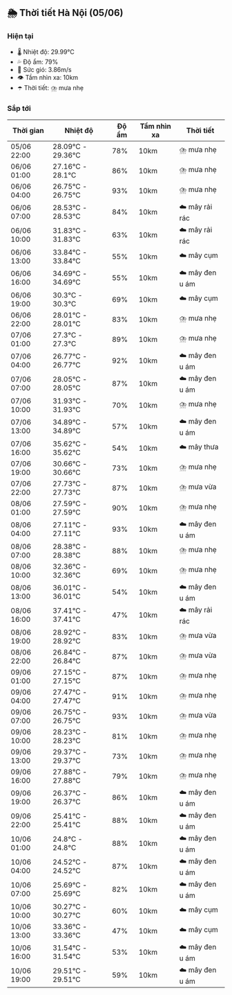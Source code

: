 ## 🌦️ Thời tiết Hà Nội (05/06)

### Hiện tại

- 🌡️ Nhiệt độ: 29.99℃
- 💦 Độ ẩm: 79%
- 💨 Sức gió: 3.86m/s
- 👁️ Tầm nhìn xa: 10km
- ☂️ Thời tiết: ⛈️ mưa nhẹ

### Sắp tới

| Thời gian | Nhiệt độ | Độ ẩm | Tầm nhìn xa | Thời tiết |
| --- | --- | --- | --- | --- |
| 05/06 22:00 | 28.09℃ - 29.36℃ | 78% | 10km | ⛈️ mưa nhẹ |
| 06/06 01:00 | 27.16℃ - 28.1℃ | 86% | 10km | ⛈️ mưa nhẹ |
| 06/06 04:00 | 26.75℃ - 26.75℃ | 93% | 10km | ⛈️ mưa nhẹ |
| 06/06 07:00 | 28.53℃ - 28.53℃ | 84% | 10km | ☁️ mây rải rác |
| 06/06 10:00 | 31.83℃ - 31.83℃ | 63% | 10km | ☁️ mây rải rác |
| 06/06 13:00 | 33.84℃ - 33.84℃ | 55% | 10km | ☁️ mây cụm |
| 06/06 16:00 | 34.69℃ - 34.69℃ | 55% | 10km | ☁️ mây đen u ám |
| 06/06 19:00 | 30.3℃ - 30.3℃ | 69% | 10km | ☁️ mây cụm |
| 06/06 22:00 | 28.01℃ - 28.01℃ | 83% | 10km | ⛈️ mưa nhẹ |
| 07/06 01:00 | 27.3℃ - 27.3℃ | 89% | 10km | ⛈️ mưa nhẹ |
| 07/06 04:00 | 26.77℃ - 26.77℃ | 92% | 10km | ☁️ mây đen u ám |
| 07/06 07:00 | 28.05℃ - 28.05℃ | 87% | 10km | ☁️ mây đen u ám |
| 07/06 10:00 | 31.93℃ - 31.93℃ | 70% | 10km | ⛈️ mưa nhẹ |
| 07/06 13:00 | 34.89℃ - 34.89℃ | 57% | 10km | ☁️ mây đen u ám |
| 07/06 16:00 | 35.62℃ - 35.62℃ | 54% | 10km | ☁️ mây thưa |
| 07/06 19:00 | 30.66℃ - 30.66℃ | 73% | 10km | ⛈️ mưa nhẹ |
| 07/06 22:00 | 27.73℃ - 27.73℃ | 87% | 10km | ⛈️ mưa vừa |
| 08/06 01:00 | 27.59℃ - 27.59℃ | 90% | 10km | ⛈️ mưa nhẹ |
| 08/06 04:00 | 27.11℃ - 27.11℃ | 93% | 10km | ☁️ mây đen u ám |
| 08/06 07:00 | 28.38℃ - 28.38℃ | 88% | 10km | ⛈️ mưa nhẹ |
| 08/06 10:00 | 32.36℃ - 32.36℃ | 69% | 10km | ⛈️ mưa nhẹ |
| 08/06 13:00 | 36.01℃ - 36.01℃ | 54% | 10km | ☁️ mây đen u ám |
| 08/06 16:00 | 37.41℃ - 37.41℃ | 47% | 10km | ☁️ mây rải rác |
| 08/06 19:00 | 28.92℃ - 28.92℃ | 83% | 10km | ⛈️ mưa vừa |
| 08/06 22:00 | 26.84℃ - 26.84℃ | 87% | 10km | ⛈️ mưa vừa |
| 09/06 01:00 | 27.15℃ - 27.15℃ | 87% | 10km | ⛈️ mưa nhẹ |
| 09/06 04:00 | 27.47℃ - 27.47℃ | 91% | 10km | ⛈️ mưa nhẹ |
| 09/06 07:00 | 26.75℃ - 26.75℃ | 93% | 10km | ⛈️ mưa vừa |
| 09/06 10:00 | 28.23℃ - 28.23℃ | 81% | 10km | ⛈️ mưa nhẹ |
| 09/06 13:00 | 29.37℃ - 29.37℃ | 73% | 10km | ⛈️ mưa nhẹ |
| 09/06 16:00 | 27.88℃ - 27.88℃ | 79% | 10km | ⛈️ mưa nhẹ |
| 09/06 19:00 | 26.37℃ - 26.37℃ | 86% | 10km | ☁️ mây đen u ám |
| 09/06 22:00 | 25.41℃ - 25.41℃ | 88% | 10km | ☁️ mây đen u ám |
| 10/06 01:00 | 24.8℃ - 24.8℃ | 88% | 10km | ☁️ mây đen u ám |
| 10/06 04:00 | 24.52℃ - 24.52℃ | 87% | 10km | ☁️ mây đen u ám |
| 10/06 07:00 | 25.69℃ - 25.69℃ | 82% | 10km | ☁️ mây đen u ám |
| 10/06 10:00 | 30.27℃ - 30.27℃ | 60% | 10km | ☁️ mây cụm |
| 10/06 13:00 | 33.36℃ - 33.36℃ | 47% | 10km | ☁️ mây cụm |
| 10/06 16:00 | 31.54℃ - 31.54℃ | 53% | 10km | ☁️ mây đen u ám |
| 10/06 19:00 | 29.51℃ - 29.51℃ | 59% | 10km | ☁️ mây đen u ám |
